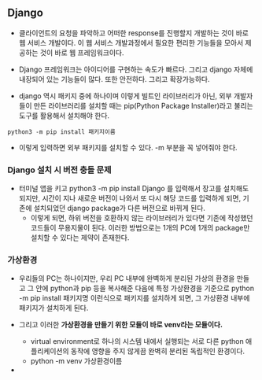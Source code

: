 ## Django 
- 클라이언트의 요청을 파악하고 어떠한 response를 진행할지 개발하는 것이 바로 웹 서비스 개발이다. 이 웹 서비스 개발과정에서 필요한 편리한 기능들을 모아서 제공하는 것이 바로 웹 프레임워크이다.
- Django 프레임워크는 아이디어를 구현하는 속도가 빠르다. 그리고 django 자체에 내장되어 있는 기능들이 많다. 또한 안전하다. 그리고 확장가능하다.

- django 역시 패키지 중에 하나이며 이렇게 빌트인 라이브러리가 아닌, 외부 개발자들이 만든 라이브러리를 설치할 때는 pip(Python Package Installer)라고 불리는 도구를 활용해서 설치해야 한다.
```terminal
python3 -m pip install 패키지이름
```

- 이렇게 입력하면 외부 패키지를 설치할 수 있다. -m 부분을 꼭 넣어줘야 한다. 


### Django 설치 시 버전 충돌 문제
- 터미널 앱을 키고 python3 -m pip install Django 를 입력해서 장고를 설치해도 되지만, 시간이 지나 새로운 버전이 나와서 또 다시 해당 코드를 입력하게 되면, 기존에 설치되었던 django package가 다른 버전으로 바뀌게 된다.
  - 이렇게 되면, 하위 버전을 호환하지 않는 라이브러리가 있다면 기존에 작성했던 코드들이 무용지물이 된다. 이러한 방법으로는 1개의 PC에 1개의 package만 설치할 수 있다는 제약이 존재한다.


### 가상환경 
- 우리들의 PC는 하나이지만, 우리 PC 내부에 완벽하게 분리된 가상의 환경을 만들고 그 안에 python과 pip 등을 복사해준 다음에 특정 가상환경을 기준으로 python -m pip install 패키지명 이런식으로 패키지를 설치하게 되면, 그 가상환경 내부에 패키지가 설치하게 된다.
- 그리고 이러한 **가상환경을 만들기 위한 모듈이 바로 venv라는 모듈이다.**
  - virtual environment로 하나의 시스템 내에서 실행되는 서로 다른 python 애플리케이션의 동작에 영향을 주지 않게끔 완벽히 분리된 독립적인 환경이다. 
  - python -m venv 가상환경이름 


- 
